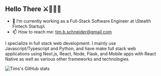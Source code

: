 ## Hello There ⚔️🧔🏼👘

- 🔭 I’m currently working as a Full-Stack Software Engineer at \\Stealth Fintech Startup\\
- 📫 How to reach me: tim.b.schneider@gmail.com

I specialize in full stack web development. I mainly use Javascript/Typescript and Python, and have make full stack web applications using Next.js, React, Node, Flask, and Mobile apps with React Native as well as various other frameworks and technologies.


![Tims's GitHub stats](https://github-readme-stats.vercel.app/api?username=Tasselhat&theme=swift&show_icons=true&count_private=true&hide_rank=true) <br>


<!--

[![wakatime](https://wakatime.com/badge/user/21675c93-8fbf-415d-99d9-b7a584538f36.svg)](https://wakatime.com/@21675c93-8fbf-415d-99d9-b7a584538f36)

### Languages & Tools
<a href="https://developer.mozilla.org/en-US/docs/Web/JavaScript" target="_blank"> <img align="left" alt="Javascript" width="26px" src=""/> </a>
<a href="https://www.python.org" target="_blank"> <img align="left" alt="Python" width="26px" src=""/> </a>
<a href="https://www.typescriptlang.org/" target="_blank"> <img align="left" alt="Typescript" width="26px" src=""/> </a>
<a href="https://git-scm.com/" target="_blank"> <img align="left" alt="git" width="26px" src=""/> </a>
<img align="left" alt="GitHub" width="26px" src="" />

<br>

### Softwares 
/>
